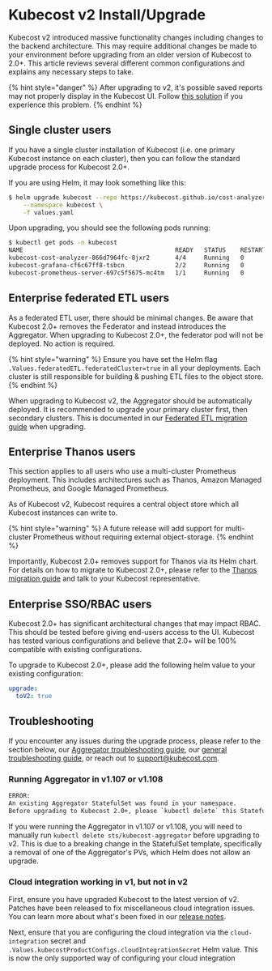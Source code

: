 # Kubecost v2 Install/Upgrade

Kubecost v2 introduced massive functionality changes including changes to the backend architecture. This may require additional changes be made to your environment before upgrading from an older version of Kubecost to 2.0+. This article reviews several different common configurations and explains any necessary steps to take.

{% hint style="danger" %}
After upgrading to v2, it's possible saved reports may not properly display in the Kubecost UI. Follow [this solution](/using-kubecost/navigating-the-kubecost-ui/reports.md#saved-reports-not-appearing-in-kubecost-ui-after-upgrading-to-v2) if you experience this problem.
{% endhint %}

## Single cluster users

If you have a single cluster installation of Kubecost (i.e. one primary Kubecost instance on each cluster), then you can follow the standard upgrade process for Kubecost 2.0+.

If you are using Helm, it may look something like this:

```sh
$ helm upgrade kubecost --repo https://kubecost.github.io/cost-analyzer/ kubecost \
    --namespace kubecost \
    -f values.yaml
```

Upon upgrading, you should see the following pods running:

```sh
$ kubectl get pods -n kubecost
NAME                                          READY   STATUS    RESTARTS   AGE
kubecost-cost-analyzer-866d7964fc-8jxr2       4/4     Running   0          108s
kubecost-grafana-cf6c67ff8-tsbcn              2/2     Running   0          108s
kubecost-prometheus-server-697c5f5675-mc4tm   1/1     Running   0          108s
```

## Enterprise federated ETL users

As a federated ETL user, there should be minimal changes. Be aware that Kubecost 2.0+ removes the Federator and instead introduces the Aggregator. When upgrading to Kubecost 2.0+, the federator pod will not be deployed. No action is required.

{% hint style="warning" %}
Ensure you have set the Helm flag `.Values.federatedETL.federatedCluster=true` in all your deployments. Each cluster is still responsible for building & pushing ETL files to the object store.
{% endhint %}

When upgrading to Kubecost v2, the Aggregator should be automatically deployed. It is recommended to upgrade your primary cluster first, then secondary clusters. This is documented in our [Federated ETL migration guide](/install-and-configure/install/multi-cluster/federated-etl/federated-etl-migration-guide.md) when upgrading.

## Enterprise Thanos users

This section applies to all users who use a multi-cluster Prometheus deployment. This includes architectures such as Thanos, Amazon Managed Prometheus, and Google Managed Prometheus.

As of Kubecost v2, Kubecost requires a central object store which all Kubecost instances can write to.

{% hint style="warning" %}
A future release will add support for multi-cluster Prometheus without requiring external object-storage.
{% endhint %}

Importantly, Kubecost 2.0+ removes support for Thanos via its Helm chart. For details on how to migrate to Kubecost 2.0+, please refer to the [Thanos migration guide](/install-and-configure/install/multi-cluster/federated-etl/thanos-migration-guide.md) and talk to your Kubecost representative.

## Enterprise SSO/RBAC users

Kubecost 2.0+ has significant architectural changes that may impact RBAC. This should be tested before giving end-users access to the UI. Kubecost has tested various configurations and believe that 2.0+ will be 100% compatible with existing configurations.

To upgrade to Kubecost 2.0+, please add the following helm value to your existing configuration:

```yaml
upgrade:
  toV2: true
```

## Troubleshooting

If you encounter any issues during the upgrade process, please refer to the section below, our [Aggregator troubleshooting guide](/install-and-configure/install/multi-cluster/federated-etl/aggregator.md#troubleshooting-aggregator), our [general troubleshooting guide](/troubleshooting/troubleshoot-install.md), or reach out to support@kubecost.com.

### Running Aggregator in v1.107 or v1.108

```txt
ERROR:
An existing Aggregator StatefulSet was found in your namespace.
Before upgrading to Kubecost 2.0+, please `kubectl delete` this Statefulset.
```

If you were running the Aggregator in v1.107 or v1.108, you will need to manually run `kubectl delete sts/kubecost-aggregator` before upgrading to v2. This is due to a breaking change in the StatefulSet template, specifically a removal of one of the Aggregator's PVs, which Helm does not allow an upgrade.

### Cloud integration working in v1, but not in v2

First, ensure you have upgraded Kubecost to the latest version of v2. Patches have been released to fix miscellaneous cloud integration issues. You can learn more about what's been fixed in our [release notes](https://github.com/kubecost/cost-analyzer-helm-chart/releases).

Next, ensure that you are configuring the cloud integration via the `cloud-integration` secret and `.Values.kubecostProductConfigs.cloudIntegrationSecret` Helm value. This is now the only supported way of configuring your cloud integration
